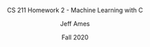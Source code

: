 <p align="center">CS 211 Homework 2 - Machine Learning with C</p>  
<p align="center">Jeff Ames</p>  
<p align="center">Fall 2020</p>  
